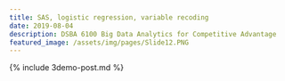 ```yaml
---
title: SAS, logistic regression, variable recoding
date: 2019-08-04
description: DSBA 6100 Big Data Analytics for Competitive Advantage 
featured_image: /assets/img/pages/Slide12.PNG
---
```


{% include 3demo-post.md %}
